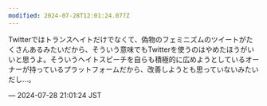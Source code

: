 ```yaml
---
modified: 2024-07-28T12:01:24.077Z
---
```


<p>Twitterではトランスヘイトだけでなくて、偽物のフェミニズムのツイートがたくさんあるみたいだから、そういう意味でもTwitterを使うのはやめたほうがいいと思うよ。そういうヘイトスピーチを自らも積極的に広めようとしているオーナーが持っているプラットフォームだから、改善しようとも思っていないみたいだし…。</p>

&mdash; 2024-07-28 21:01:24 JST

<!-- Original URL: https://mastodon.social/@sakuramochi0/112864007558317630-->
